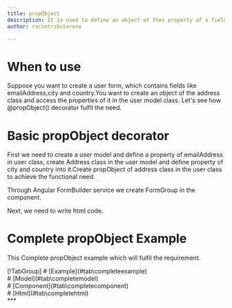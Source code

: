 ```yaml
---
title: propObject
description: It is used to define an object of thes property of a field in the model class.
author: rxcontributorone

---
```

# When to use
Suppose you want to create a user form, which contains fields like emailAddress,city and country.You want to create an object of the address class and access the properties of it in the user model class. 
Let's see how @propObject() decorator fulfil the need.

# Basic propObject decorator
First we need to create a user model and define a property of emailAddress in user class, create Address class in the user model and define property of city and country into it.Create propObject of address class in the user class to achieve the functional need.

<div component="app-code" class='showHideElement' key="propObject-add-model"></div> 

Through Angular FormBuilder service we create FormGroup in the component.

<div component="app-code" class='showHideElement' key="propObject-add-component"></div> 
Next, we need to write html code.
<div component="app-code" class='showHideElement' key="propObject-add-html"></div> 
<div component="app-propObject-add" title="propObject Decorator for add Example"></div>

# Complete propObject Example

This Complete propObject example which will fulfil the requirement.

<div component="app-tabs" key="complete"></div>
[!TabGroup]
# [Example](#tab\completeexample)
<div component="app-propObject-complete"></div>
# [Model](#tab\completemodel)
<div component="app-code" class='showHideElement' key="propObject-complete-model"></div> 
</data-scope>
# [Component](#tab\completecomponent)
<div component="app-code" class='showHideElement' key="propObject-complete-component"></div> 
# [Html](#tab\completehtml)
<div component="app-code" class='showHideElement' key="propObject-complete-html"></div> 
***